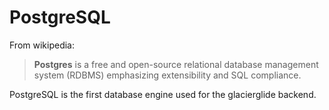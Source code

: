 # PostgreSQL

From wikipedia:
> **Postgres** is a free and open-source relational database management system (RDBMS) emphasizing extensibility and SQL compliance.

PostgreSQL is the first database engine used for the glacierglide backend.
